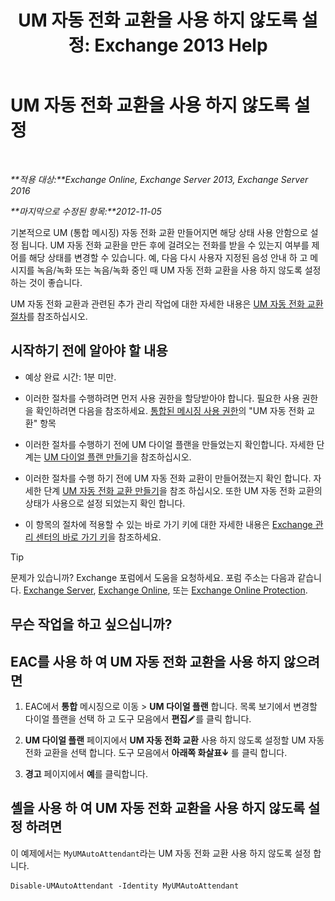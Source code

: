 ﻿---
title: 'UM 자동 전화 교환을 사용 하지 않도록 설정: Exchange 2013 Help'
TOCTitle: UM 자동 전화 교환을 사용 하지 않도록 설정
ms:assetid: ad79f374-f68f-430b-8b9c-2c841e1c55ae
ms:mtpsurl: https://technet.microsoft.com/ko-kr/library/Bb124228(v=EXCHG.150)
ms:contentKeyID: 50483855
ms.date: 05/22/2018
mtps_version: v=EXCHG.150
ms.translationtype: MT
---

# UM 자동 전화 교환을 사용 하지 않도록 설정

 

_**적용 대상:**Exchange Online, Exchange Server 2013, Exchange Server 2016_

_**마지막으로 수정된 항목:**2012-11-05_

기본적으로 UM (통합 메시징) 자동 전화 교환 만들어지면 해당 상태 사용 안함으로 설정 됩니다. UM 자동 전화 교환을 만든 후에 걸려오는 전화를 받을 수 있는지 여부를 제어를 해당 상태를 변경할 수 있습니다. 예, 다음 다시 사용자 지정된 음성 안내 하 고 메시지를 녹음/녹화 또는 녹음/녹화 중인 때 UM 자동 전화 교환을 사용 하지 않도록 설정 하는 것이 좋습니다.

UM 자동 전화 교환과 관련된 추가 관리 작업에 대한 자세한 내용은 [UM 자동 전화 교환 절차](um-auto-attendant-procedures-exchange-2013-help.md)를 참조하십시오.

## 시작하기 전에 알아야 할 내용

  - 예상 완료 시간: 1분 미만.

  - 이러한 절차를 수행하려면 먼저 사용 권한을 할당받아야 합니다. 필요한 사용 권한을 확인하려면 다음을 참조하세요. [통합된 메시징 사용 권한](unified-messaging-permissions-exchange-2013-help.md)의 "UM 자동 전화 교환" 항목

  - 이러한 절차를 수행하기 전에 UM 다이얼 플랜을 만들었는지 확인합니다. 자세한 단계는 [UM 다이얼 플랜 만들기](create-a-um-dial-plan-exchange-2013-help.md)을 참조하십시오.

  - 이러한 절차를 수행 하기 전에 UM 자동 전화 교환이 만들어졌는지 확인 합니다. 자세한 단계 [UM 자동 전화 교환 만들기](create-a-um-auto-attendant-exchange-2013-help.md)을 참조 하십시오. 또한 UM 자동 전화 교환의 상태가 사용으로 설정 되었는지 확인 합니다.

  - 이 항목의 절차에 적용할 수 있는 바로 가기 키에 대한 자세한 내용은 [Exchange 관리 센터의 바로 가기 키](keyboard-shortcuts-in-the-exchange-admin-center-exchange-online-protection-help.md)을 참조하세요.


> [!TIP]
> 문제가 있습니까? Exchange 포럼에서 도움을 요청하세요. 포럼 주소는 다음과 같습니다. <A href="https://go.microsoft.com/fwlink/p/?linkid=60612">Exchange Server</A>, <A href="https://go.microsoft.com/fwlink/p/?linkid=267542">Exchange Online</A>, 또는 <A href="https://go.microsoft.com/fwlink/p/?linkid=285351">Exchange Online Protection</A>.



## 무슨 작업을 하고 싶으십니까?

## EAC를 사용 하 여 UM 자동 전화 교환을 사용 하지 않으려면

1.  EAC에서 **통합** 메시징으로 이동 \> **UM 다이얼 플랜** 합니다. 목록 보기에서 변경할 다이얼 플랜을 선택 하 고 도구 모음에서 **편집**![편집 아이콘](images/JJ218640.6f53ccb2-1f13-4c02-bea0-30690e6ea71d(EXCHG.150).gif "편집 아이콘")를 클릭 합니다.

2.  **UM 다이얼 플랜** 페이지에서 **UM 자동 전화 교환** 사용 하지 않도록 설정할 UM 자동 전화 교환을 선택 합니다. 도구 모음에서 **아래쪽 화살표**![아래쪽 화살표 아이콘](images/JJ150576.ef5ca57d-a033-457b-bd92-6361877c33d0(EXCHG.150).gif "아래쪽 화살표 아이콘") 를 클릭 합니다.

3.  **경고** 페이지에서 **예**를 클릭합니다.

## 셸을 사용 하 여 UM 자동 전화 교환을 사용 하지 않도록 설정 하려면

이 예제에서는 `MyUMAutoAttendant`라는 UM 자동 전화 교환 사용 하지 않도록 설정 합니다.

    Disable-UMAutoAttendant -Identity MyUMAutoAttendant

